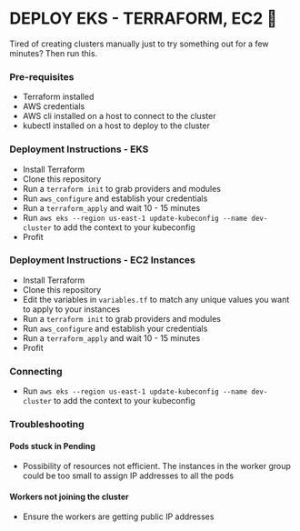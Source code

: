 # DEPLOY EKS - TERRAFORM, EC2 :space_invader:

Tired of creating clusters manually just to try something out for a few minutes? Then run this.

### Pre-requisites

* Terraform installed
* AWS credentials
* AWS cli installed on a host to connect to the cluster
* kubectl installed on a host to deploy to the cluster

### Deployment Instructions - EKS
* Install Terraform
* Clone this repository
* Run a ```terraform init``` to grab providers and modules
* Run ```aws_configure``` and establish your credentials
* Run a ```terraform_apply``` and wait 10 - 15 minutes
* Run ```aws eks --region us-east-1 update-kubeconfig --name dev-cluster``` to add the context to your kubeconfig
* Profit

### Deployment Instructions - EC2 Instances
* Install Terraform
* Clone this repository
* Edit the variables in ```variables.tf``` to match any unique values you want to apply to your instances
* Run a ```terraform init``` to grab providers and modules
* Run ```aws_configure``` and establish your credentials
* Run a ```terraform_apply``` and wait 10 - 15 minutes
* Profit

### Connecting
* Run ```aws eks --region us-east-1 update-kubeconfig --name dev-cluster``` to add the context to your kubeconfig

### Troubleshooting

#### Pods stuck in Pending
* Possibility of resources not efficient. The instances in the worker group could be too small to assign IP addresses to all the pods

#### Workers not joining the cluster
* Ensure the workers are getting public IP addresses

